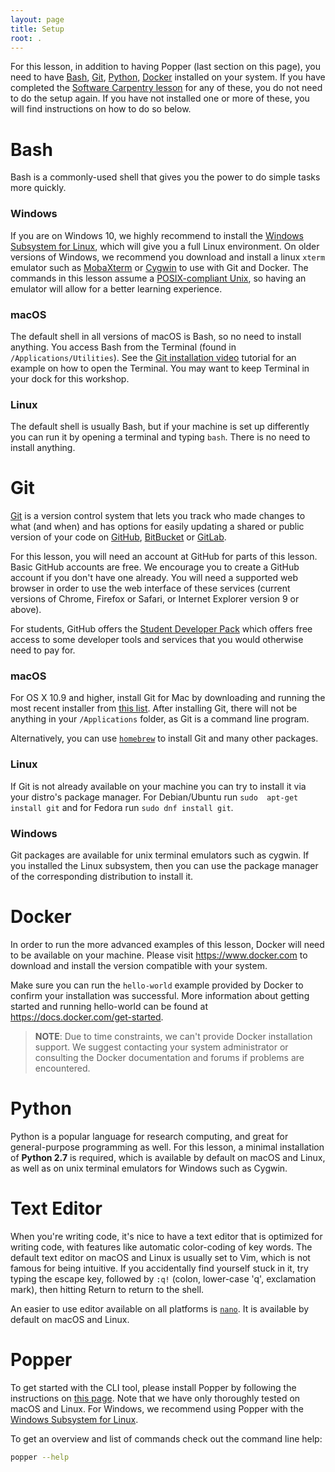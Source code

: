 ```yaml
---
layout: page
title: Setup
root: .
---
```


For this lesson, in addition to having Popper (last section on this 
page), you need to have 
[Bash](http://swcarpentry.github.io/shell-novice), 
[Git](http://swcarpentry.github.io/git-novice), 
[Python](http://swcarpentry.github.io/python-novice-inflammation), 
[Docker](https://ome.github.io/training-docker/) installed on your 
system. If you have completed the [Software Carpentry 
lesson](https://software-carpentry.org/) for any of these, you do not 
need to do the setup again. If you have not installed one or more of 
these, you will find instructions on how to do so below.

# Bash

Bash is a commonly-used shell that gives you the power to do simple 
tasks more quickly.

### Windows

If you are on Windows 10, we highly recommend to install the [Windows 
Subsystem for 
Linux](https://docs.microsoft.com/en-us/windows/wsl/install-win10), 
which will give you a full Linux environment. On older versions of 
Windows, we recommend you download and install a linux `xterm` 
emulator such as [MobaXterm](https://mobaxterm.mobatek.net/) or 
[Cygwin](http://cygwin.com/) to use with Git and Docker. The commands 
in this lesson assume a [POSIX-compliant 
Unix](https://en.wikipedia.org/wiki/POSIX), so having an emulator will 
allow for a better learning experience.

### macOS

The default shell in all versions of macOS is Bash, so no need to 
install anything. You access Bash from the Terminal (found in 
`/Applications/Utilities`). See the [Git installation 
video](https://www.youtube.com/watch?v=9LQhwETCdwY) tutorial for an 
example on how to open the Terminal. You may want to keep Terminal in 
your dock for this workshop.

### Linux

The default shell is usually Bash, but if your machine is set up 
differently you can run it by opening a terminal and typing `bash`. 
There is no need to install anything.

# Git

[Git](https://git-scm.com/) is a version control system that lets you 
track who made changes to what (and when) and has options for easily 
updating a shared or public version of your code on 
[GitHub](https://github.com), [BitBucket](https://bitbucket.org/) or 
[GitLab](https://gitlab.com).

For this lesson, you will need an account at GitHub for parts of this 
lesson. Basic GitHub accounts are free. We encourage you to create a 
GitHub account if you don't have one already. You will need a 
supported web browser in order to use the web interface of these 
services (current versions of Chrome, Firefox or Safari, or Internet 
Explorer version 9 or above).

For students, GitHub offers the [Student Developer 
Pack](https://education.github.com/pack) which offers free access to 
some developer tools and services that you would otherwise need to pay 
for.

### macOS

For OS X 10.9 and higher, install Git for Mac by downloading and 
running the most recent installer from [this 
list](https://sourceforge.net/projects/git-osx-installer/files/). 
After installing Git, there will not be anything in your 
`/Applications` folder, as Git is a command line program.

Alternatively, you can use [`homebrew`]() to install Git and many 
other packages.

### Linux

If Git is not already available on your machine you can try to install 
it via your distro's package manager. For Debian/Ubuntu run `sudo 
apt-get install git` and for Fedora run `sudo dnf install git`.

### Windows

Git packages are available for unix terminal emulators such as cygwin. 
If you installed the Linux subsystem, then you can use the package 
manager of the corresponding distribution to install it.

# Docker

In order to run the more advanced examples of this lesson, Docker will 
need to be available on your machine. Please visit 
<https://www.docker.com> to download and install the version 
compatible with your system.

Make sure you can run the `hello-world` example provided by Docker to 
confirm your installation was successful. More information about 
getting started and running hello-world can be found at 
<https://docs.docker.com/get-started>.

> **NOTE**: Due to time constraints, we can't provide Docker 
> installation support. We suggest contacting your system 
> administrator or consulting the Docker documentation and forums if 
> problems are encountered.

# Python

Python is a popular language for research computing, and great for 
general-purpose programming as well. For this lesson, a minimal 
installation of **Python 2.7** is required, which is available by 
default on macOS and Linux, as well as on unix terminal emulators for 
Windows such as Cygwin.

# Text Editor

When you're writing code, it's nice to have a text editor that is 
optimized for writing code, with features like automatic color-coding 
of key words. The default text editor on macOS and Linux is usually 
set to Vim, which is not famous for being intuitive. If you 
accidentally find yourself stuck in it, try typing the escape key, 
followed by `:q!` (colon, lower-case 'q', exclamation mark), then 
hitting Return to return to the shell.

An easier to use editor available on all platforms is 
[`nano`](https://en.wikipedia.org/wiki/GNU_nano). It is available by 
default on macOS and Linux.

# Popper

To get started with the CLI tool, please install Popper by following 
the instructions on [this 
page](https://github.com/systemslab/popper/tree/master/cli#install). 
Note that we have only thoroughly tested on macOS and Linux. For 
Windows, we recommend using Popper with the [Windows Subsystem for 
Linux](https://msdn.microsoft.com/en-us/commandline/wsl/install-win10). 

To get an overview and list of commands check out the command line 
help:

```bash
popper --help
```
